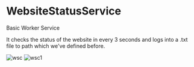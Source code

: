 # WebsiteStatusService

Basic Worker Service

It checks the status of the website in every 3 seconds and logs into a .txt file to path which we've defined before.


![wsc](https://user-images.githubusercontent.com/71450016/110614392-57587780-81a3-11eb-9507-cfc75a70997a.png)
![wsc1](https://user-images.githubusercontent.com/71450016/110614396-5889a480-81a3-11eb-8979-ecfc06f06ca0.png)

